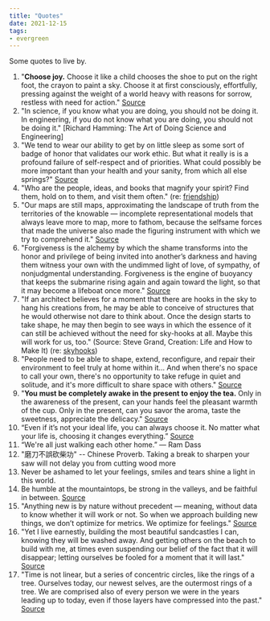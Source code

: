 ```yaml
---
title: "Quotes"
date: 2021-12-15
tags:
- evergreen
---
```


Some quotes to live by.

1. "**Choose joy.** Choose it like a child chooses the shoe to put on the right foot, the crayon to paint a sky. Choose it at first consciously, effortfully, pressing against the weight of a world heavy with reasons for sorrow, restless with need for action." [Source](https://www.themarginalian.org/2020/10/21/14-years-of-brain-pickings)
2. "In science, if you know what you are doing, you should not be doing it. In engineering, if you do not know what you are doing, you should not be doing it." [Richard Hamming: The Art of Doing Science and Engineering]
3. "We tend to wear our ability to get by on little sleep as some sort of badge of honor that validates our work ethic. But what it really is is a profound failure of self-respect and of priorities. What could possibly be more important than your health and your sanity, from which all else springs?" [Source](https://www.themarginalian.org/2019/10/23/13-learnings-13-years)
4. "Who are the people, ideas, and books that magnify your spirit? Find them, hold on to them, and visit them often." (re: [friendship](thoughts/friendship.md))
5. "Our maps are still maps, approximating the landscape of truth from the territories of the knowable — incomplete representational models that always leave more to map, more to fathom, because the selfsame forces that made the universe also made the figuring instrument with which we try to comprehend it." [Source](https://www.themarginalian.org/2019/10/23/13-learnings-13-years)
6. "Forgiveness is the alchemy by which the shame transforms into the honor and privilege of being invited into another’s darkness and having them witness your own with the undimmed light of love, of sympathy, of nonjudgmental understanding. Forgiveness is the engine of buoyancy that keeps the submarine rising again and again toward the light, so that it may become a lifeboat once more." [Source](https://www.themarginalian.org/2019/10/23/13-learnings-13-years)
7. "If an architect believes for a moment that there are hooks in the sky to hang his creations from, he may be able to conceive of structures that he would otherwise not dare to think about. Once the design starts to take shape, he may then begin to see ways in which the essence of it can still be achieved without the need for sky-hooks at all. Maybe this will work for us, too." (Source: Steve Grand, Creation: Life and How to Make It) (re: [skyhooks](thoughts/skyhooks.md))
8. "People need to be able to shape, extend, reconfigure, and repair their environment to feel truly at home within it... And when there's no space to call your own, there's no opportunity to take refuge in quiet and solitude, and it's more difficult to share space with others." [Source](https://kmcgillivray.github.io/a-web-pattern-language/a-domain-of-ones-own/) 
9. "**You must be completely awake in the present to enjoy the tea.** Only in the awareness of the present, can your hands feel the pleasant warmth of the cup. Only in the present, can you savor the aroma, taste the sweetness, appreciate the delicacy." [Source](https://theteacupoflife.com/2014/03/thich-nhat-hanhs-tea-meditation.html)
10. “Even if it’s not your ideal life, you can always choose it. No matter what your life is, choosing it changes everything.” [Source](https://perell.com/essay/the-price-of-discipline/)
11. “We're all just walking each other home.” ― Ram Dass
12. "磨刀不誤砍柴功" -- Chinese Proverb. Taking a break to sharpen your saw will not delay you from cutting wood more
13. Never be ashamed to let your feelings, smiles and tears shine a light in this world.
14. Be humble at the mountaintops, be strong in the valleys, and be faithful in between. [Source](https://www.marcandangel.com/2022/01/18/19-great-truths-my-grandmother-told-me-on-her-90th-birthday/?curius=1417)
15. "Anything new is by nature without precedent — meaning, without data to know whether it will work or not. So when we approach building new things, we don’t optimize for metrics. We optimize for feelings." [Source](https://browsercompany.substack.com/p/optimizing-for-feelings?s=r)
16. "Yet I live earnestly, building the most beautiful sandcastles I can, knowing they will be washed away. And getting others on the beach to build with me, at times even suspending our belief of the fact that it will disappear; letting ourselves be fooled for a moment that it will last." [Source](https://altered.substack.com/p/dust)
17. "Time is not linear, but a series of concentric circles, like the rings of a tree. Ourselves today, our newest selves, are the outermost rings of a tree. We are comprised also of every person we were in the years leading up to today, even if those layers have compressed into the past." [Source](https://katiewav.substack.com/p/a-personal-syllabus-2022)